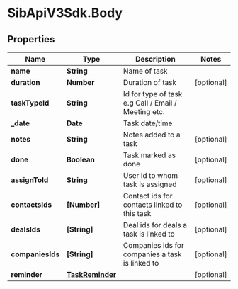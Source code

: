 # SibApiV3Sdk.Body

## Properties
Name | Type | Description | Notes
------------ | ------------- | ------------- | -------------
**name** | **String** | Name of task | 
**duration** | **Number** | Duration of task | [optional] 
**taskTypeId** | **String** | Id for type of task e.g Call / Email / Meeting etc. | 
**_date** | **Date** | Task date/time | 
**notes** | **String** | Notes added to a task | [optional] 
**done** | **Boolean** | Task marked as done | [optional] 
**assignToId** | **String** | User id to whom task is assigned | [optional] 
**contactsIds** | **[Number]** | Contact ids for contacts linked to this task | [optional] 
**dealsIds** | **[String]** | Deal ids for deals a task is linked to | [optional] 
**companiesIds** | **[String]** | Companies ids for companies a task is linked to | [optional] 
**reminder** | [**TaskReminder**](TaskReminder.md) |  | [optional] 


